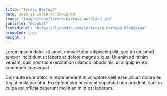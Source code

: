```yaml
---
title: "Tereza Bártová"
date: 2018-11-19T10:47:58+10:00
image: "images/team/tereza-bartova-unsplash.jpg"
jobtitle: "Advokát"
linkedinurl: "https://linkedin.com/in/tereza-bártová-83a02a1aa"
promoted: true
weight: 1
---
```


Lorem ipsum dolor sit amet, consectetur adipiscing elit, sed do eiusmod tempor incididunt ut labore et dolore magna aliqua. Ut enim ad minim veniam, quis nostrud exercitation ullamco laboris nisi ut aliquip ex ea commodo consequat.

Duis aute irure dolor in reprehenderit in voluptate velit esse cillum dolore eu fugiat nulla pariatur. Excepteur sint occaecat cupidatat non proident, sunt in culpa qui officia deserunt mollit anim id est laborum.
